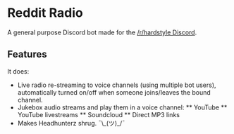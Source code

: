 # Reddit Radio
A general purpose Discord bot made for the [/r/hardstyle Discord](https://discord.gg/hardstyle).

## Features
It does:

* Live radio re-streaming to voice channels (using multiple bot users), automatically turned on/off when someone joins/leaves the bound channel.
* Jukebox audio streams and play them in a voice channel:
** YouTube
** YouTube livestreams
** Soundcloud
** Direct MP3 links
* Makes Headhunterz shrug. ¯\\\_(ツ)\_/¯

